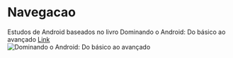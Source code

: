 # Navegacao
Estudos de Android baseados no livro Dominando o Android: Do básico ao avançado
[Link](http://novatec.com.br/livros/dominando-android-2ed/)
<br/>
![Dominando o Android: Do básico ao avançado](http://novatec.com.br/livros/dominando-android-2ed/capa_ampliada9788575224632.jpg)
